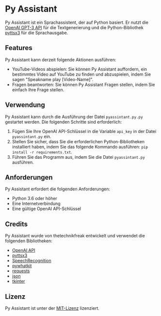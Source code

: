 # Py Assistant

Py Assistant ist ein Sprachassistent, der auf Python basiert. Er nutzt die [OpenAI GPT-3 API](https://openai.com/) für die Textgenerierung und die Python-Bibliothek [pyttsx3](https://pypi.org/project/pyttsx3/) für die Sprachausgabe.

## Features

Py Assistant kann derzeit folgende Aktionen ausführen:

- YouTube-Videos abspielen: Sie können Py Assistant auffordern, ein bestimmtes Video auf YouTube zu finden und abzuspielen, indem Sie sagen "Speakname play [Video-Name]".
- Fragen beantworten: Sie können Py Assistant Fragen stellen, indem Sie einfach Ihre Frage stellen.

## Verwendung

Py Assistant kann durch die Ausführung der Datei `pyassintant.py.py` gestartet werden. Die folgenden Schritte sind erforderlich:

1. Fügen Sie Ihre OpenAI API-Schlüssel in die Variable `api_key` in der Datei `pyassintant.py` ein.
2. Stellen Sie sicher, dass Sie die erforderlichen Python-Bibliotheken installiert haben, indem Sie das folgende Kommando ausführen: `pip install -r requirements.txt`.
3. Führen Sie das Programm aus, indem Sie die Datei `pyassintant.py` ausführen.

## Anforderungen

Py Assistant erfordert die folgenden Anforderungen:

- Python 3.6 oder höher
- Eine Internetverbindung
- Eine gültige OpenAI API-Schlüssel

## Credits

Py Assistant wurde von thetechnikfreak entwickelt und verwendet die folgenden Bibliotheken:

- [OpenAI API](https://openai.com/)
- [pyttsx3](https://pypi.org/project/pyttsx3/)
- [SpeechRecognition](https://pypi.org/project/SpeechRecognition/)
- [pywhatkit](https://pypi.org/project/pywhatkit/)
- [requests](https://pypi.org/project/requests/)
- [json](https://docs.python.org/3/library/json.html)
- [tkinter](https://docs.python.org/3/library/tk.html)

## Lizenz

Py Assistant ist unter der [MIT-Lizenz](https://opensource.org/licenses/MIT) lizenziert.
